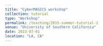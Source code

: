 ```yaml
---
title: "CyberMAGICS workshop"
collection: tutorial
type: "Workshop"
permalink: /teaching/2015-summer-tutorial-1
venue: "University of Southern California"
date: 2023-07-01
location: "LA, CA"
---
```

